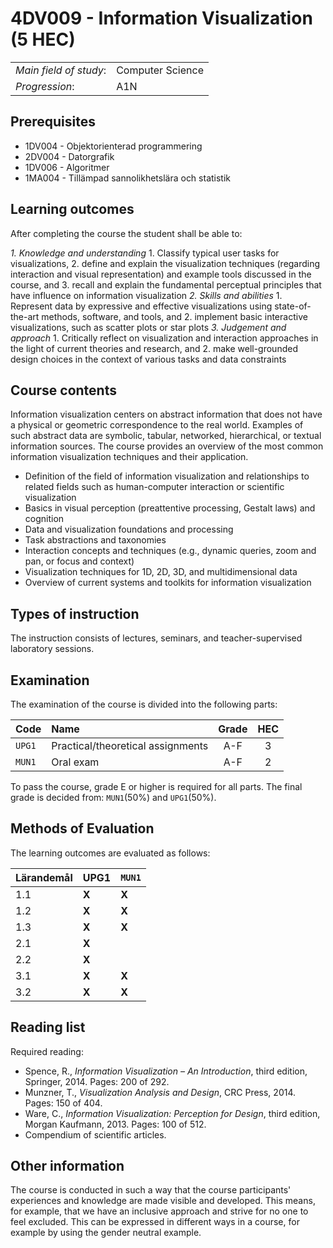 # 4DV009 - Information Visualization (5 HEC)

|     |     |
| --- | --- | 
| *Main field of study*: | Computer Science | 
| *Progression*: | A1N | 

## Prerequisites

- 1DV004 - Objektorienterad programmering
- 2DV004 - Datorgrafik
- 1DV006 - Algoritmer
- 1MA004 - Tillämpad sannolikhetslära och statistik

## Learning outcomes

After completing the course the student shall be able to:

*1. Knowledge and understanding*
	1. Classify typical user tasks for visualizations,
	2. define and explain the visualization techniques (regarding interaction and visual representation) and example tools discussed in the course, and
	3. recall and explain the fundamental perceptual principles that have influence on information visualization
*2. Skills and abilities*
	1. Represent data by expressive and effective visualizations using state-of-the-art methods, software, and tools, and
	2. implement basic interactive visualizations, such as scatter plots or star plots
*3. Judgement and approach*
	1. Critically reflect on visualization and interaction approaches in the light of current theories and research, and
	2. make well-grounded design choices in the context of various tasks and data constraints

## Course contents

Information visualization centers on abstract information that does not have a physical or geometric correspondence to the real world. Examples of such abstract data are symbolic, tabular, networked, hierarchical, or textual information sources. The course provides an overview of the most common information visualization techniques and their application.

- Definition of the field of information visualization and relationships to related fields such as human-computer interaction or scientific visualization
- Basics in visual perception (preattentive processing, Gestalt laws) and cognition
- Data and visualization foundations and processing
- Task abstractions and taxonomies
- Interaction concepts and techniques (e.g., dynamic queries, zoom and pan, or focus and context)
- Visualization techniques for 1D, 2D, 3D, and multidimensional data
- Overview of current systems and toolkits for information visualization

## Types of instruction

The instruction consists of lectures, seminars, and teacher-supervised laboratory sessions. 

## Examination

The examination of the course is divided into the following parts:

| Code | Name             | Grade | HEC | 
| :--- | :-------------------- | :---: | :---: |
|`UPG1`| Practical/theoretical assignments   | A-F   | 3     |
|`MUN1`| Oral exam     | A-F   | 2     |

To pass the course, grade E or higher is required for all parts. The final grade is decided from: `MUN1`(50%) and `UPG1`(50%).

## Methods of Evaluation

The learning outcomes are evaluated as follows:

| Lärandemål | UPG1|`MUN1`|
| ---------- | --- | -----|
| 1.1        |**X**| **X**|
| 1.2        |**X**| **X**|
| 1.3        |**X**| **X**|
| 2.1        |**X**|      |
| 2.2        |**X**|      |
| 3.1        |**X**| **X**|
| 3.2        |**X**| **X**|

## Reading list

Required reading:

- Spence, R., *Information Visualization – An Introduction*, third edition, Springer, 2014. Pages: 200 of 292.
- Munzner, T., *Visualization Analysis and Design*, CRC Press, 2014. Pages: 150 of 404.
- Ware, C., *Information Visualization: Perception for Design*, third edition, Morgan Kaufmann, 2013. Pages: 100 of 512.
- Compendium of scientific articles.

## Other information 

The course is conducted in such a way that the course participants' experiences and knowledge are made visible and developed. This means, for example, that we have an inclusive approach and strive for no one to feel excluded. This can be expressed in different ways in a course, for example by using the gender neutral example.


